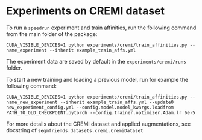 # Experiments on CREMI dataset
To run a `speedrun` experiment and train affinities, run the following command from the main folder of the package:

`CUDA_VISIBLE_DEVICES=1 python experiments/cremi/train_affinities.py -- name_experiment --inherit example_train_affs.yml`

The experiment data are saved by default in the `experiments/cremi/runs` folder.

To start a new training and loading a previous model, run for example the following command:

`CUDA_VISIBLE_DEVICES=1 python experiments/cremi/train_affinities.py -- name_new_experiment --inherit example_train_affs.yml
  --update0 new_experiment_config.yml --config.model.model_kwargs.loadfrom PATH_TO_OLD_CHECKPOINT.pytorch --config.trainer.optimizer.Adam.lr 6e-5`

For more details about the CREMI dataset and applied augmentations, see docstring of `segmfriends.datasets.cremi.CremiDataset`



